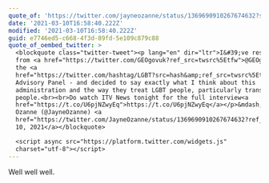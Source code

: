 ```yaml
---
quote_of: 'https://twitter.com/jayneozanne/status/1369690910267674632?s=12'
date: '2021-03-10T16:58:40.222Z'
modified: '2021-03-10T16:58:40.222Z'
guid: e7746ed5-c668-4f3d-89fd-5e109c879c88
quote_of_oembed_twitter: >
  <blockquote class="twitter-tweet"><p lang="en" dir="ltr">I&#39;ve resigned
  from <a href="https://twitter.com/GEOgovuk?ref_src=twsrc%5Etfw">@GEOgovuk</a> 
  the <a
  href="https://twitter.com/hashtag/LGBT?src=hash&amp;ref_src=twsrc%5Etfw">#LGBT</a>
  Advisory Panel - and decided to say exactly what I think about this
  administration and the way they treat LGBT people, particularly trans
  people.<br><br>Do watch ITV News tonight for the full interview<a
  href="https://t.co/U6pjNZwyEq">https://t.co/U6pjNZwyEq</a></p>&mdash; Jayne
  Ozanne (@JayneOzanne) <a
  href="https://twitter.com/JayneOzanne/status/1369690910267674632?ref_src=twsrc%5Etfw">March
  10, 2021</a></blockquote>

  <script async src="https://platform.twitter.com/widgets.js"
  charset="utf-8"></script>
---
```

Well well well.
